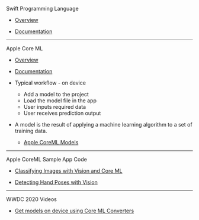 Swift Programming Language

* [Overview](https://developer.apple.com/swift/)

* [Documentation](https://docs.swift.org/swift-book/documentation/the-swift-programming-language/)

- - - -

Apple Core ML
  
* [Overview](https://developer.apple.com/machine-learning/core-ml/)
  
* [Documentation](https://developer.apple.com/documentation/coreml)

* Typical workflow - on device
  * Add a model to the project
  * Load the model file in the app
  * User inputs required data
  * User receives prediction output
    
* A model is the result of applying a machine learning algorithm to a set of training data.

  * [Apple CoreML Models](https://developer.apple.com/machine-learning/models/)

- - - -

Apple CoreML Sample App Code

* [Classifying Images with Vision and Core ML](https://developer.apple.com/documentation/vision/classifying_images_with_vision_and_core_ml)

* [Detecting Hand Poses with Vision](https://developer.apple.com/documentation/vision/detecting_hand_poses_with_vision)

- - - -

WWDC 2020 Videos

* [Get models on device using Core ML Converters](https://developer.apple.com/videos/play/wwdc2020/10153/) 
